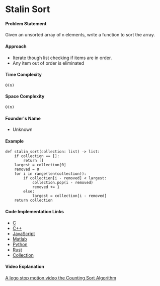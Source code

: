 # Stalin Sort

#### Problem Statement

Given an unsorted array of `n` elements, write a function to sort the array.

#### Approach

- Iterate though list checking if items are in order.
- Any item out of order is eliminated

#### Time Complexity

`O(n)`

#### Space Complexity

`O(n)`

#### Founder's Name

- Unknown

#### Example

```
def stalin_sort(collection: list) -> list:
    if collection == []:
        return []
    largest = collection[0]
    removed = 0
    for i in range(len(collection)):
        if collection[i - removed] < largest:
            collection.pop(i - removed)
            removed += 1
        else:
            largest = collection[i - removed]
    return collection    
```

#### Code Implementation Links

- [C](https://github.com/gustavo-depaula/stalin-sort/blob/master/C/stalin-sort.c)
- [C++](https://github.com/gustavo-depaula/stalin-sort/blob/master/C%2B%2B/simple_stalin_sort.cpp)
- [JavaScript](https://github.com/gustavo-depaula/stalin-sort/blob/master/javascript/stalin-sort.js)
- [Matlab](https://github.com/gustavo-depaula/stalin-sort/blob/master/MATLAB/stalin_sort.m)
- [Python](https://github.com/gustavo-depaula/stalin-sort/blob/master/python/stalin_sort.py)
- [Rust](https://github.com/gustavo-depaula/stalin-sort/blob/master/rust/main.rs)
- [Collection](https://github.com/gustavo-depaula/stalin-sort)

#### Video Explanation

[A lego stop motion video the Counting Sort Algorithm](https://www.youtube.com/watch?v=O-hacoCpZr0)